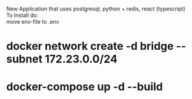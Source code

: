  New Application that uses postgresql, python + redis, react (typescript)  
 To Install do:  
 move env-file to .env    
 # docker network create -d bridge --subnet 172.23.0.0/24 <network-name>
 # docker-compose up -d --build 
